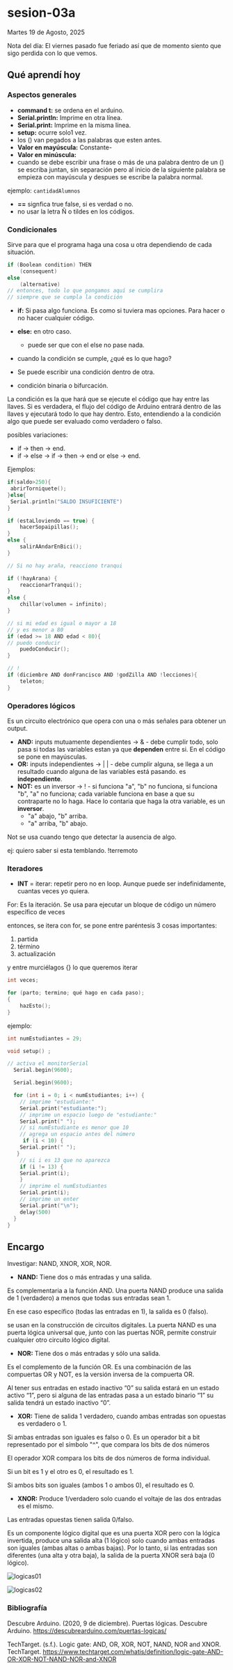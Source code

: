 # sesion-03a

Martes 19 de Agosto, 2025

Nota del día: El viernes pasado fue feriado así que de momento siento que sigo perdida con lo que vemos. 

## Qué aprendí hoy

### Aspectos generales

- **command t:** se ordena en el arduino.
- **Serial.println:** Imprime en otra línea.
- **Serial.print:** Imprime en la misma línea.
- **setup:** ocurre solo1 vez.
- los () van pegados a las palabras que esten antes.
- **Valor en mayúscula:** Constante-
- **Valor en minúscula:**
- cuando se debe escribir una frase o más de una palabra dentro de un () se escriba juntan, sin separación pero al inicio de la siguiente palabra se empieza con mayúscula y despues se escribe la palabra normal.

ejemplo: `cantidadAlumnos`

- **==** signfica true false, si es verdad o no.
- no usar la letra Ñ o tildes en los códigos. 

### Condicionales

Sirve para que el programa haga una cosa u otra dependiendo de cada situación.

```cpp
if (Boolean condition) THEN
    (consequent)
else
    (alternative)
// entonces, todo lo que pongamos aquí se cumplira
// siempre que se cumpla la condición
```

- **if:** Si pasa algo funciona. Es como si tuviera mas opciones. Para hacer o no hacer cualquier código.
- **else:** en otro caso. 
    - puede ser que con el else no pase nada. 
    
- cuando la condición se cumple, ¿qué es lo que hago?
- Se puede escribir una condición dentro de otra.
- condición binaria o bifurcación.

La condición es la que hará que se ejecute el código que hay entre las llaves. Si es verdadera, el flujo del código de Arduino entrará dentro de las llaves y ejecutará todo lo que hay dentro. Esto, entendiendo a la condición algo que puede ser evaluado como verdadero o falso. 

posibles variaciones: 
- if -> then -> end.
- if -> else -> if -> then -> end or else -> end.

Ejemplos: 

```cpp
if(saldo>250){
 abrirTorniquete();
}else{
 Serial.println("SALDO INSUFICIENTE")
} 
```

```cpp
if (estaLloviendo == true) {
    hacerSopaipillas();
}
else {
    salirAAndarEnBici();
}
```

```cpp
// Si no hay araña, reacciono tranqui

if (!hayArana) {
    reaccionarTranqui();
}
else {
    chillar(volumen = infinito);
}
```

```cpp
// si mi edad es igual o mayor a 18
// y es menor a 80
if (edad >= 18 AND edad < 80){
// puedo conducir
    puedoConducir();
}
```

```cpp
// !
if (diciembre AND donFrancisco AND !godZilla AND !lecciones){
    teleton;
}
```

### Operadores lógicos

Es un circuito electrónico que opera con una o más señales para obtener un output.

- **AND:** inputs mutuamente dependientes -> & - debe cumplir todo, solo pasa si todas las variables estan ya que **dependen** entre si. En el código se pone en mayúsculas.
- **OR:** inputs independientes -> | | - debe cumplir alguna, se llega a un resultado cuando alguna de las variables está pasando. es **independiente**. 
- **NOT:** es un inversor -> ! - si funciona "a", "b" no funciona, si funciona "b", "a" no funciona; cada variable funciona en base a que su contraparte no lo haga. Hace lo contaria que haga la otra variable, es un **inversor**. 
   - "a" abajo, "b" arriba.
   - "a" arriba, "b" abajo.
     
Not se usa cuando tengo que detectar la ausencia de algo. 

ej: quiero saber si esta temblando.
!terremoto  

### Iteradores

- **INT** = iterar: repetir pero no en loop. Aunque puede ser indefinidamente, cuantas veces yo quiera. 

For: Es la iteración. Se usa para ejecutar un bloque de código un número específico de veces

entonces, se itera con for, se pone entre paréntesis 3 cosas importantes:

1. partida
2. término
3. actualización

y entre murciélagos {} lo que queremos iterar

```cpp
int veces;

for (parto; termino; qué hago en cada paso);
{
    hazEsto();
} 
```
ejemplo: 

```cpp
int numEstudiantes = 29;

void setup() ;

// activa el monitorSerial 
  Serial.begin(9600);

  Serial.begin(9600);

  for (int i = 0; i < numEstudiantes; i++) {
    // imprime "estudiante:"
    Serial.print("estudiante:");
    // imprime un espacio luego de "estudiante:"
    Serial.print(" ");
    // si numEstudiante es menor que 10
    // agrega un espacio antes del número
     if (i < 10) {
    Serial.print(" ");
   }
    // si i es 13 que no aparezca
    if (i != 13) {
    Serial.print(i);
    }
    // imprime el numEstudiantes
    Serial.print(i);
    // imprime un enter
    Serial.print("\n");
    delay(500)
  }
}
```

## Encargo 

Investigar: NAND, XNOR, XOR, NOR. 

- **NAND:** Tiene dos o más entradas y una salida.

Es complementaria a la función AND. Una puerta NAND produce una salida de 1 (verdadero) a menos que todas sus entradas sean 1. 

En ese caso específico (todas las entradas en 1), la salida es 0 (falso). 

se usan en la construcción de circuitos digitales. La puerta NAND es una puerta lógica universal que, junto con las puertas NOR, permite construir cualquier otro circuito lógico digital.


- **NOR:** Tiene dos o más entradas y sólo una salida.

Es el complemento de la función OR. Es una combinación de las compuertas OR y NOT, es la versión inversa de la compuerta OR.

Al tener sus entradas en estado inactivo “0” su salida estará en un estado activo “1”, pero si alguna de las entradas pasa a un estado binario “1” su salida tendrá un estado inactivo “0”.

- **XOR:** Tiene de salida 1 verdadero, cuando ambas entradas son opuestas es verdadero o 1.

Si ambas entradas son iguales es falso o 0. Es un operador bit a bit representado por el símbolo "^", que compara los bits de dos números

El operador XOR compara los bits de dos números de forma individual.

Si un bit es 1 y el otro es 0, el resultado es 1.

Si ambos bits son iguales (ambos 1 o ambos 0), el resultado es 0.

- **XNOR:** Produce 1/verdadero solo cuando el voltaje de las dos entradas es el mismo.

Las entradas opuestas tienen salida 0/falso. 

Es un componente lógico digital que es una puerta XOR pero con la lógica invertida, produce una salida alta (1 lógico) solo cuando ambas entradas son iguales (ambas altas o ambas bajas). Por lo tanto, si las entradas son diferentes (una alta y otra baja), la salida de la puerta XNOR será baja (0 lógico).

![logicas01](./imagenes/logicas01.png)

![logicas02](./imagenes/logicas02.jpg)

### Bibliografía

Descubre Arduino. (2020, 9 de diciembre). Puertas lógicas. Descubre Arduino. <https://descubrearduino.com/puertas-logicas/>

TechTarget. (s.f.). Logic gate: AND, OR, XOR, NOT, NAND, NOR and XNOR. TechTarget. <https://www.techtarget.com/whatis/definition/logic-gate-AND-OR-XOR-NOT-NAND-NOR-and-XNOR>

